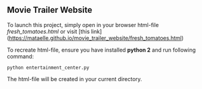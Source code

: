 ## Movie Trailer Website

To launch this project, simply open in your browser html-file *fresh_tomatoes.html* or visit [this link] (https://mataelle.github.io/movie_trailer_website/fresh_tomatoes.html)

To recreate html-file, ensure you have installed **python 2** and run following command:

   ```python entertainment_center.py```

The html-file will be created in your current directory.
